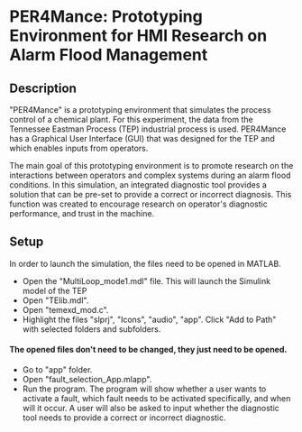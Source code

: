 # PER4Mance: Prototyping Environment for HMI Research on Alarm Flood Management
## Description

"PER4Mance" is a prototyping environment that simulates the process control of a chemical plant. For this experiment, the data from the Tennessee Eastman Process (TEP) industrial process is used. PER4Mance has a Graphical User Interface (GUI) that was designed for the TEP and which enables inputs from operators.

The main goal of this prototyping environment is to promote research on the interactions between operators and complex systems during an alarm flood conditions. In this simulation, an integrated diagnostic tool provides a solution that can be pre-set to provide a correct or incorrect diagnosis. This function was created to encourage research on operator's diagnostic performance, and trust in the machine.

## Setup
In order to launch the simulation, the files need to be opened in MATLAB. 
- Open the "MultiLoop_mode1.mdl" file. This will launch the Simulink model of the TEP
- Open "TElib.mdl".
- Open "temexd_mod.c". 
- Highlight the files "slprj", "Icons", "audio", "app". Click "Add to Path" with selected folders and subfolders. 
#### The opened files don't need to be changed, they just need to be opened.
- Go to "app" folder.
- Open "fault_selection_App.mlapp".
- Run the program.
The program will show whether a user wants to activate a fault, which fault needs to be activated specifically, and when will it occur. A user will also be asked to input whether the diagnostic tool needs to provide a correct or incorrect diagnostic.
